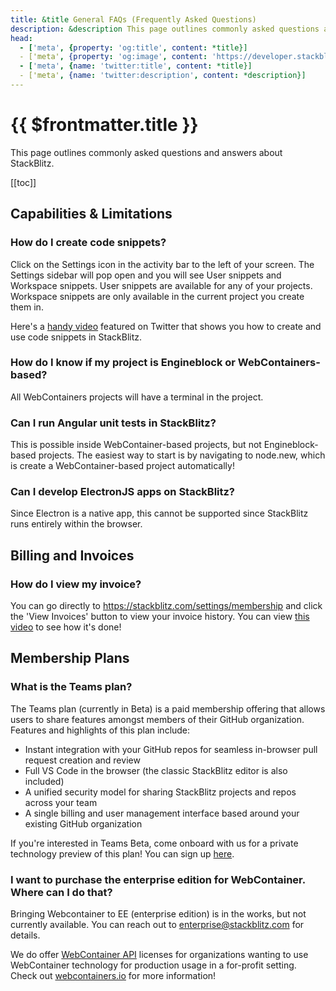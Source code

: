 ```yaml
---
title: &title General FAQs (Frequently Asked Questions)
description: &description This page outlines commonly asked questions and answers about StackBlitz.
head:
  - ['meta', {property: 'og:title', content: *title}] 
  - ['meta', {property: 'og:image', content: 'https://developer.stackblitz.com/img/og/general-faqs.png'}]
  - ['meta', {name: 'twitter:title', content: *title}]
  - ['meta', {name: 'twitter:description', content: *description}]
---
```


# {{ $frontmatter.title }}

This page outlines commonly asked questions and answers about StackBlitz.

[[toc]]


## Capabilities & Limitations

### How do I create code snippets?

Click on the Settings icon in the activity bar to the left of your screen. The Settings sidebar will pop open and you will see User snippets and Workspace snippets. User snippets are available for any of your projects. Workspace snippets are only available in the current project you create them in.

Here's a [handy video](https://twitter.com/sulco/status/1275039159611203585) featured on Twitter that shows you how to create and use code snippets in StackBlitz.


### How do I know if my project is Engineblock or WebContainers-based?

All WebContainers projects will have a terminal in the project.

### Can I run Angular unit tests in StackBlitz?

This is possible inside WebContainer-based projects, but not Engineblock-based projects. The easiest way to start is by navigating to node.new, which is create a WebContainer-based project automatically!

### Can I develop ElectronJS apps on StackBlitz?

Since Electron is a native app, this cannot be supported since StackBlitz runs entirely within the browser.





## Billing and Invoices

### How do I view my invoice?

You can go directly to https://stackblitz.com/settings/membership and click the 'View Invoices' button to view your invoice history. You can view [this video](./assets/view-invoice.mp4) to see how it's done!

<!--- Need to figure out what plugin is needed in VitePress to add videos (./assets/view-invoice.mp4) -->

## Membership Plans

### What is the Teams plan?

The Teams plan (currently in Beta) is a paid membership offering that allows users to share features amongst members of their GitHub organization. Features and highlights of this plan include:

- Instant integration with your GitHub repos for seamless in-browser pull request creation and review
- Full VS Code in the browser (the classic StackBlitz editor is also included)
- A unified security model for sharing StackBlitz projects and repos across your team
- A single billing and user management interface based around your existing GitHub organization

If you're interested in Teams Beta, come onboard with us for a private technology preview of this plan! You can sign up [here](https://stackblitz.com/beta-teams-signup).

### I want to purchase the enterprise edition for WebContainer. Where can I do that?

Bringing Webcontainer to EE (enterprise edition) is in the works, but not currently available. You can reach out to enterprise@stackblitz.com for details.

We do offer [WebContainer API](webcontainers.io) licenses for organizations wanting to use WebContainer technology for production usage in a for-profit setting. Check out [webcontainers.io](webcontainers.io) for more information!
